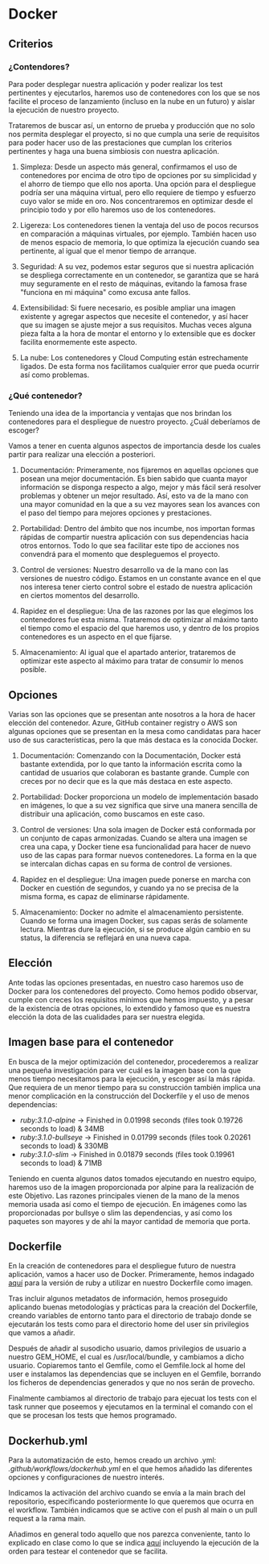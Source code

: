# Docker

## Criterios

### ¿Contendores?

Para poder desplegar nuestra aplicación y poder realizar los test pertinentes y ejecutarlos, haremos uso de contenedores con los que se nos facilite el proceso de lanzamiento (incluso en la nube en un futuro) y aislar la ejecución de nuestro proyecto.

Trataremos de buscar así, un entorno de prueba y producción que no solo nos permita desplegar el proyecto, si no que cumpla una serie de requisitos para poder hacer uso de las prestaciones que cumplan los criterios pertinentes y haga una buena simbiosis con nuestra aplicación.

1. Simpleza: Desde un aspecto más general, confirmamos el uso de contenedores por encima de otro tipo de opciones por su simplicidad y el ahorro de tiempo que ello nos aporta. Una opción para el despliegue podría ser una máquina virtual, pero ello requiere de tiempo y esfuerzo cuyo valor se mide en oro. Nos concentraremos en optimizar desde el principio todo y por ello haremos uso de los contenedores.

2. Ligereza: Los contenedores tienen la ventaja del uso de pocos recursos en comparación a máquinas virtuales, por ejemplo. También hacen uso de menos espacio de memoria, lo que optimiza la ejecución cuando sea pertinente, al igual que el menor tiempo de arranque.

3. Seguridad: A su vez, podemos estar seguros que si nuestra aplicación se despliega correctamente en un contenedor, se garantiza que se hará muy seguramente en el resto de máquinas, evitando la famosa frase "funciona en mi máquina" como excusa ante fallos.

4. Extensibilidad: Si fuere necesario, es posible ampliar una imagen existente y agregar aspectos que necesite el contenedor, y así hacer que su imagen se ajuste mejor a sus requisitos. Muchas veces alguna pieza falta a la hora de montar el entorno y lo extensible que es docker facilita enormemente este aspecto.

5. La nube: Los contenedores y Cloud Computing están estrechamente ligados. De esta forma nos facilitamos cualquier error que pueda ocurrir así como problemas.

### ¿Qué contenedor?

Teniendo una idea de la importancia y ventajas que nos brindan los contenedores para el despliegue de nuestro proyecto. ¿Cuál deberíamos de escoger?

Vamos a tener en cuenta algunos aspectos de importancia desde los cuales partir para realizar una elección a posteriori.

1. Documentación: Primeramente, nos fijaremos en aquellas opciones que posean una mejor documentación. Es bien sabido que cuanta mayor información se disponga respecto a algo, mejor y más fácil será resolver problemas y obtener un mejor resultado. Así, esto va de la mano con una mayor comunidad en la que a su vez mayores sean los avances con el paso del tiempo para mejores opciones y prestaciones.

2. Portabilidad: Dentro del ámbito que nos incumbe, nos importan formas rápidas de compartir nuestra aplicación con sus dependencias hacia otros entornos. Todo lo que sea facilitar este tipo de acciones nos convendrá para el momento que despleguemos el proyecto.

3. Control de versiones: Nuestro desarrollo va de la mano con las versiones de nuestro código. Estamos en un constante avance en el que nos interesa tener cierto control sobre el estado de nuestra aplicación en ciertos momentos del desarrollo.

4. Rapidez en el despliegue: Una de las razones por las que elegimos los contenedores fue esta misma. Trataremos de optimizar al máximo tanto el tiempo como el espacio del que haremos uso, y dentro de los propios contenedores es un aspecto en el que fijarse.

5. Almacenamiento: Al igual que el apartado anterior, trataremos de optimizar este aspecto al máximo para tratar de consumir lo menos posible.


## Opciones

Varias son las opciones que se presentan ante nosotros a la hora de hacer elección del contenedor. Azure, GitHub container registry o AWS son algunas opciones que se presentan en la mesa como candidatas para hacer uso de sus características, pero la que más destaca es la conocida Docker.

1. Documentación: Comenzando con la Documentación, Docker está bastante extendida, por lo que tanto la información escrita como la cantidad de usuarios que colaboran es bastante grande. Cumple con creces por no decir que es la que más destaca en este aspecto.

2. Portabilidad: Docker proporciona un modelo de implementación basado en imágenes, lo que a su vez significa que sirve una manera sencilla de distribuir una aplicación, como buscamos en este caso.

3. Control de versiones: Una sola imagen de Docker está conformada por un conjunto de capas armonizadas. Cuando se altera una imagen se crea una capa, y Docker tiene esa funcionalidad para hacer de nuevo uso de las capas para formar nuevos contenedores. La forma en la que se intercalan dichas capas en su forma de control de versiones.

4. Rapidez en el despliegue: Una imagen puede ponerse en marcha con Docker en cuestión de segundos, y cuando ya no se precisa de la misma forma, es capaz de eliminarse rápidamente.

5. Almacenamiento: Docker no admite el almacenamiento persistente. Cuando se forma una imagen Docker, sus capas serás de solamente lectura. Mientras dure la ejecución, si se produce algún cambio en su status, la diferencia se reflejará en una nueva capa.

## Elección

Ante todas las opciones presentadas, en nuestro caso haremos uso de Docker para los contenedores del proyecto. Como hemos podido observar, cumple con creces los requisitos mínimos que hemos impuesto, y a pesar de la existencia de otras opciones, lo extendido y famoso que es nuestra elección la dota de las cualidades para ser nuestra elegida.

## Imagen base para el contenedor

En busca de la mejor optimización del contenedor, procederemos a realizar una pequeña investigación para ver cuál es la imagen base con la que menos tiempo necesitamos para la ejecución, y escoger así la más rápida. Que requiera de un menor tiempo para su construcción también implica una menor complicación en la construcción del Dockerfile y el uso de menos dependencias:

- *ruby:3.1.0-alpine* -> Finished in 0.01998 seconds (files took 0.19726 seconds to load) & 34MB
- *ruby:3.1.0-bullseye* -> Finished in 0.01799 seconds (files took 0.20261 seconds to load) & 330MB
- *ruby:3.1.0-slim* -> Finished in 0.01879 seconds (files took 0.19961 seconds to load) & 71MB

Teniendo en cuenta algunos datos tomados ejecutando en nuestro equipo, haremos uso de la imagen proporcionada por alpine para la realización de este Objetivo. Las razones principales vienen de la mano de la menos memoria usada así como el tiempo de ejecución. En imágenes como las proporcionadas por bullsye o slim las dependencias, y así como los paquetes son mayores y de ahí la mayor cantidad de memoria que porta.

## Dockerfile

En la creación de contenedores para el despliegue futuro de nuestra aplicación, vamos a hacer uso de Docker. Primeramente, hemos indagado [aquí](https://hub.docker.com/_/ruby) para la versión de ruby a utilizar en nuestro Dockerfile como imagen.

Tras incluir algunos metadatos de información, hemos proseguido aplicando buenas metodologías y prácticas para la creación del Dockerfile, creando variables de entorno tanto para el directorio de trabajo donde se ejecutarán los tests como para el directorio home del user sin privilegios que vamos a añadir.

Después de añadir al susodicho usuario, damos privilegios de usuario a nuestro GEM_HOME, el cual es /usr/local/bundle, y cambiamos a dicho usuario. Copiaremos tanto el Gemfile, como el Gemfile.lock al home del user e instalamos las dependencias que se incluyen en el Gemfile, borrando los ficheros de dependencias generados y que no nos serán de provecho. 

Finalmente cambiamos al directorio de trabajo para ejecuat los tests con el task runner que poseemos y ejecutamos en la terminal el comando con el que se procesan los tests que hemos programado.

## Dockerhub.yml

Para la automatización de esto, hemos creado un archivo .yml: *.github/workflows/dockerhub.yml* en el que hemos añadido las diferentes opciones y configuraciones de nuestro interés.

Indicamos la activación del archivo cuando se envía a la main brach del repositorio, especificando posteriormente lo que queremos que ocurra en el workflow. También indicamos que se active con el push al main o un pull request a la rama main.

Añadimos en general todo aquello que nos parezca conveniente, tanto lo explicado en clase como lo que se indica [aquí](http://jj.github.io/IV/documentos/proyecto/5.Docker) incluyendo la ejecución de la orden para testear el contenedor que se facilita.